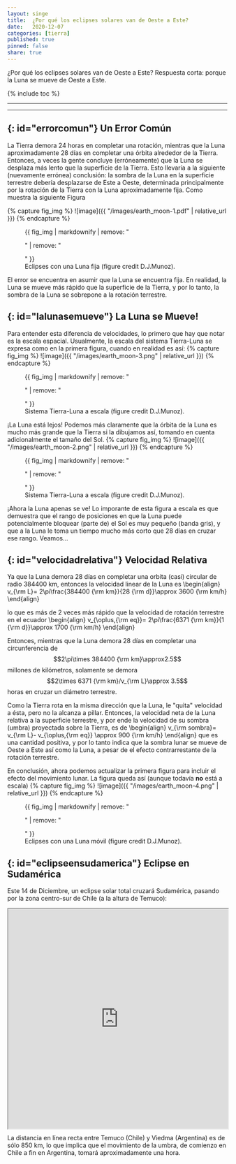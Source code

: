 ```yaml
---
layout: singe
title:  ¿Por qué los eclipses solares van de Oeste a Este?
date:   2020-12-07
categories: [tierra] 
published: true
pinned: false
share: true
---
```


 ¿Por qué los eclipses solares van de Oeste a Este? Respuesta corta: porque la Luna se mueve de Oeste a Este.


{% include toc %}

<script type="text/javascript" async
  src="https://cdn.mathjax.org/mathjax/latest/MathJax.js?config=TeX-MML-AM_CHTML">
</script>


***
***

{: id="errorcomun"}
Un Error Común
---------------

La Tierra demora 24 horas en completar una rotación, mientras que la Luna aproximadamente 28 días en completar una órbita alrededor de la Tierra. Entonces, a veces la gente concluye (erróneamente) que la Luna se desplaza más lento que la superficie de la Tierra. Esto llevaría a la siguiente (nuevamente errónea) conclusión: la sombra de la Luna en la superficie terrestre debería desplazarse de Este a Oeste, determinada principalmente por la rotación de la Tierra con la Luna aproximadamente fija. Como muestra la siguiente Figura

{% capture fig_img %}
![image]({{ "/images/earth_moon-1.pdf" | relative_url }})
{% endcapture %}
<figure>
  {{ fig_img | markdownify | remove: "<p>" | remove: "</p>" }}
  <figcaption> Eclipses con una Luna fija (figure credit D.J.Munoz). </figcaption>
</figure>




El error se encuentra en asumir que la Luna se encuentra fija. En realidad, la Luna se mueve más rápido que la superficie de la Tierra, y por lo tanto, la sombra de la Luna se sobrepone a la rotación terrestre. 

{: id="lalunasemueve"}
La Luna se Mueve!
---------------

Para entender esta diferencia de velocidades, lo primero que hay que notar es la escala espacial. Usualmente, la escala del sistema Tierra-Luna se expresa como en la primera figura, cuando en realidad es así:
{% capture fig_img %}
![image]({{ "/images/earth_moon-3.png" | relative_url }})
{% endcapture %}
<figure>
  {{ fig_img | markdownify | remove: "<p>" | remove: "</p>" }}
  <figcaption> Sistema Tierra-Luna a escala (figure credit D.J.Munoz). </figcaption>
</figure>
¡La Luna está lejos! Podemos más claramente que la órbita de la Luna es mucho más grande que la Tierra si la dibujamos así, tomando en cuenta adicionalmente el tamaño del Sol.
{% capture fig_img %}
![image]({{ "/images/earth_moon-2.png" | relative_url }})
{% endcapture %}
<figure>
  {{ fig_img | markdownify | remove: "<p>" | remove: "</p>" }}
  <figcaption> Sistema Tierra-Luna a escala (figure credit D.J.Munoz). </figcaption>
</figure>
¡Ahora la Luna apenas se ve! Lo imporante de esta figura a escala es que demuestra que el rango de posiciones en que la Luna puede potencialmente bloquear (parte de) el Sol es muy pequeño (banda gris), y que a la Luna le toma un tiempo mucho más corto que 28 días en cruzar ese rango. Veamos...

{: id="velocidadrelativa"}
Velocidad Relativa
---------------
Ya que la Luna demora 28 días en completar una orbita (casi) circular de radio 384400 km, entonces la velocidad linear de la Luna es
\\begin{align}
v_{\rm L}= 2\pi\frac{384400 {\rm km}}{28 {\rm d}}\approx 3600 {\rm km/h}
\\end{align}

lo que es más de 2 veces más rápido que la velocidad de rotación terrestre en el ecuador
\\begin{align}
v_{\oplus,{\rm eq}}= 2\pi\frac{6371 {\rm km}}{1 {\rm d}}\approx 1700 {\rm km/h}
\\end{align}

Entonces, mientras que la Luna demora 28 días en completar una circunferencia de $$2\pi\times 384400 {\rm km}\approx2.5$$ millones de kilómetros, solamente se demora
$$2\times 6371 {\rm km}/v_{\rm L}\approx 3.5$$ horas en cruzar un diámetro terrestre. 

Como la Tierra rota en la misma dirección que la Luna, le "quita" velocidad a ésta, pero  no la alcanza a pillar. Entonces, la velocidad neta de la Luna relativa a la superficie terrestre, y por ende la velocidad de su sombra (umbra) proyectada sobre la Tierra, es de
\\begin{align}
v_{\rm sombra}= v_{\rm L}- v_{\oplus,{\rm eq}} \approx 900 {\rm km/h}
\\end{align}
que es una cantidad positiva, y por lo tanto indica que la sombra lunar se mueve de Oeste a Este así como la Luna, a pesar de el efecto contrarrestante de la rotación terrestre.

En conclusión, ahora podemos actualizar la primera figura para incluir el efecto del movimiento lunar. La figura queda así (aunque todavía **no** está a escala)
{% capture fig_img %}
![image]({{ "/images/earth_moon-4.png" | relative_url }})
{% endcapture %}
<figure>
  {{ fig_img | markdownify | remove: "<p>" | remove: "</p>" }}
  <figcaption> Eclipses con una Luna móvil (figure credit D.J.Munoz). </figcaption>
</figure>



{: id="eclipseensudamerica"}
Eclipse en Sudamérica
---------------

Este 14 de Diciembre, un eclipse solar total cruzará Sudamérica, pasando por la zona centro-sur de Chile (a la altura de Temuco):
<div style="position:relative; width:100%; height:0px; padding-bottom:100%;">
    <iframe style="position:absolute; left:0; top:0; width:100%; height:100%"
        src="https://eclipsophile.com/wp-content/uploads/2017/10/fig1.jpg">
    </iframe>
</div>

La distancia en línea recta entre Temuco (Chile) y Viedma (Argentina) es de sólo 850 km, lo que implica que el movimiento de la umbra, de comienzo en Chile a fin en Argentina, tomará aproximadamente una hora.


